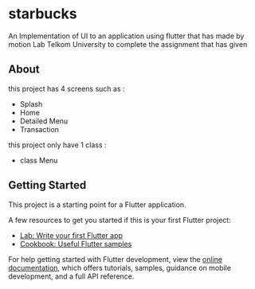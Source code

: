 # starbucks

An Implementation of UI to an application using flutter that has made by motion Lab Telkom University to complete the assignment that has given

## About
this project has 4 screens such as :
- Splash
- Home
- Detailed Menu
- Transaction

this project only have 1 class :
- class Menu

## Getting Started

This project is a starting point for a Flutter application.

A few resources to get you started if this is your first Flutter project:

- [Lab: Write your first Flutter app](https://docs.flutter.dev/get-started/codelab)
- [Cookbook: Useful Flutter samples](https://docs.flutter.dev/cookbook)

For help getting started with Flutter development, view the
[online documentation](https://docs.flutter.dev/), which offers tutorials,
samples, guidance on mobile development, and a full API reference.
